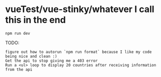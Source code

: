# vueTest/vue-stinky/whatever I call this in the end

`npm run dev`

TODO: 
```
figure out how to autorun `npm run format` because I like my code being nice and clean :)
Get the api to stop giving me a 403 error
Run a <ul> loop to display 20 countries after receiving information from the api
```
